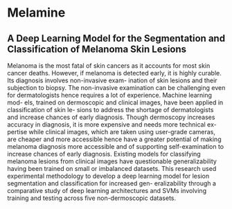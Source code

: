 # Melamine
## A Deep Learning Model for the Segmentation and Classification of Melanoma Skin Lesions
Melanoma is the most fatal of skin cancers as it accounts for most skin cancer deaths. However,
if melanoma is detected early, it is highly curable. Its diagnosis involves non-invasive exam-
ination of skin lesions and their subjection to biopsy. The non-invasive examination can be
challenging even for dermatologists hence requires a lot of experience. Machine learning mod-
els, trained on dermoscopic and clinical images, have been applied in classification of skin le-
sions to address the shortage of dermatologists and increase chances of early diagnosis. Though
dermoscopy increases accuracy in diagnosis, it is more expensive and needs more technical ex-
pertise while clinical images, which are taken using user-grade cameras, are cheaper and more
accessible hence have a greater potential of making melanoma diagnosis more accessible and
of supporting self-examination to increase chances of early diagnosis. Existing models for
classifying melanoma lesions from clinical images have questionable generalizability having
been trained on small or imbalanced datasets. This research used experimental methodology
to develop a deep learning model for lesion segmentation and classification for increased gen-
eralizability through a comparative study of deep learning architectures and SVMs involving
training and testing across five non-dermoscopic datasets.
